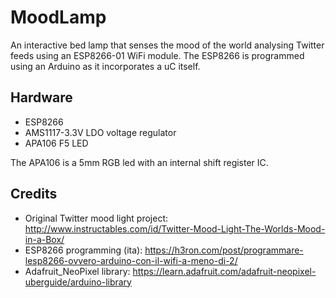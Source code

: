 # MoodLamp
An interactive bed lamp that senses the mood of the world analysing Twitter feeds using an ESP8266-01 WiFi module.
The ESP8266 is programmed using an Arduino as it incorporates a uC itself.

## Hardware
- ESP8266
- AMS1117-3.3V LDO voltage regulator
- APA106 F5 LED

The APA106 is a 5mm RGB led with an internal shift register IC.

## Credits
- Original Twitter mood light project: http://www.instructables.com/id/Twitter-Mood-Light-The-Worlds-Mood-in-a-Box/
- ESP8266 programming (ita): https://h3ron.com/post/programmare-lesp8266-ovvero-arduino-con-il-wifi-a-meno-di-2/
- Adafruit_NeoPixel library: https://learn.adafruit.com/adafruit-neopixel-uberguide/arduino-library
